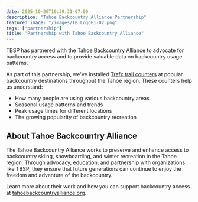 ```yaml
---
date: 2025-10-26T10:39:31-07:00
description: "Tahoe Backcountry Alliance Partnership"
featured_image: "/images/TB_LogoF1-02.png"
tags: ["partnership"]
title: "Partnership with Tahoe Backcountry Alliance"
---
```


TBSP has partnered with the [Tahoe Backcountry Alliance](http://www.tahoebackcountryalliance.org) to advocate for backcountry access and to provide valuable data on backcountry usage patterns.

As part of this partnership, we've installed [Trafx trail counters](https://www.trafx.net) at popular backcountry destinations throughout the Tahoe region. These counters help us understand:

- How many people are using various backcountry areas
- Seasonal usage patterns and trends
- Peak usage times for different locations
- The growing popularity of backcountry recreation

## About Tahoe Backcountry Alliance

The Tahoe Backcountry Alliance works to preserve and enhance access to backcountry skiing, snowboarding, and winter recreation in the Tahoe region. Through advocacy, education, and partnership with organizations like TBSP, they ensure that future generations can continue to enjoy the freedom and adventure of the backcountry.

Learn more about their work and how you can support backcountry access at [tahoebackcountryalliance.org](http://www.tahoebackcountryalliance.org).

